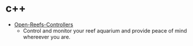 # c++
- [Open-Reefs-Controllers](https://github.com/diggingrelic/Open-Reefs-Controllers)
  - Control and monitor your reef aquarium and provide peace of mind whereever you are.
